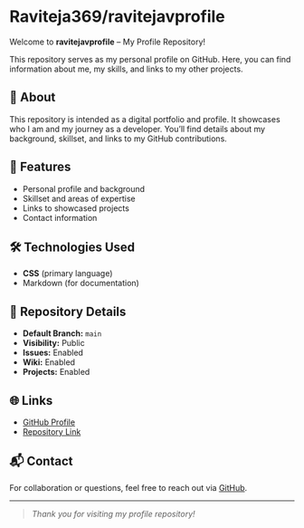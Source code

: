 # Raviteja369/ravitejavprofile

Welcome to **ravitejavprofile** – My Profile Repository!

This repository serves as my personal profile on GitHub. Here, you can find information about me, my skills, and links to my other projects.

## 📄 About

This repository is intended as a digital portfolio and profile. It showcases who I am and my journey as a developer. You’ll find details about my background, skillset, and links to my GitHub contributions.

## 🚀 Features

- Personal profile and background
- Skillset and areas of expertise
- Links to showcased projects
- Contact information

## 🛠️ Technologies Used

- **CSS** (primary language)
- Markdown (for documentation)

## 📂 Repository Details

- **Default Branch:** `main`
- **Visibility:** Public
- **Issues:** Enabled
- **Wiki:** Enabled
- **Projects:** Enabled

## 🌐 Links

- [GitHub Profile](https://github.com/Raviteja369)
- [Repository Link](https://github.com/Raviteja369/ravitejavprofile)

## 📬 Contact

For collaboration or questions, feel free to reach out via [GitHub](https://github.com/Raviteja369).

---

> *Thank you for visiting my profile repository!*
